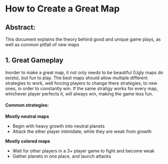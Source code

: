 # How to Create a Great Map

## Abstract:
This document explains the theory behind good and unique game plays, as well as common pitfall of new maps

## 1. Great Gameplay
Inorder to make a great map, it not only needs to be beautiful (Ugly maps do exists), but fun to play. The best maps should allow multiple different strategies to work, well forcing players to change there strategies, to new ones, in order to constantly win. If the same stratigy works for every map, whichever player perfects it, will always win, making the game less fun.
#### Common strategies:
<b>Mostly neutral maps</b>
* Begin with heavy growth into neutral planets
* Attack the other player intimidate, while they are weak from growth

<b>Mostly colored maps</b>
* Wait for other players in a 3+ player game to fight and become weak
* Gather planets in one place, and launch attacks
